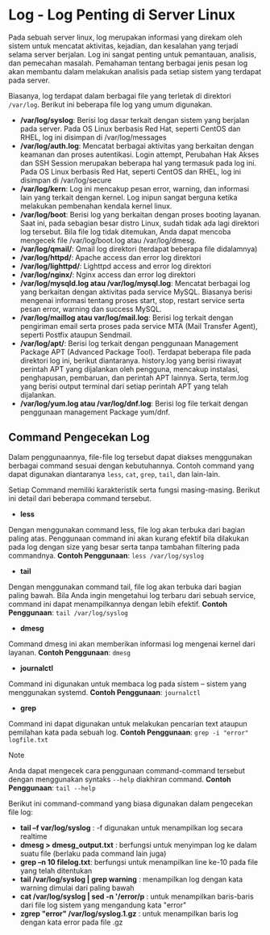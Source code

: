 # Log - Log Penting di Server Linux

Pada sebuah server linux, log merupakan informasi yang direkam oleh sistem untuk mencatat aktivitas, kejadian, dan kesalahan yang terjadi selama server berjalan. Log ini sangat penting untuk pemantauan, analisis, dan pemecahan masalah. Pemahaman tentang berbagai jenis pesan log akan membantu dalam melakukan analisis pada setiap sistem yang terdapat pada server.

Biasanya, log terdapat dalam berbagai file yang terletak di direktori `/var/log`. Berikut ini beberapa file log yang umum digunakan.

- **/var/log/syslog**: Berisi log dasar terkait dengan sistem yang berjalan pada server. Pada OS Linux berbasis Red Hat, seperti CentOS dan RHEL, log ini disimpan di /var/log/messages
- **/var/log/auth.log**: Mencatat berbagai aktivitas yang berkaitan dengan keamanan dan proses autentikasi. Login attempt, Perubahan Hak Akses dan SSH Session merupakan beberapa hal yang termasuk pada log ini. Pada OS Linux berbasis Red Hat, seperti CentOS dan RHEL, log ini disimpan di /var/log/secure
- **/var/log/kern**: Log ini mencakup pesan error, warning, dan informasi lain yang terkait dengan kernel. Log inipun sangat berguna ketika melakukan pembenahan kendala kernel linux.
- **/var/log/boot**: Berisi log yang berkaitan dengan proses booting layanan. Saat ini, pada sebagian besar distro Linux, sudah tidak ada lagi direktori log tersebut. Bila file log tidak ditemukan, Anda dapat mencoba mengecek file /var/log/boot.log atau /var/log/dmesg.
- **/var/log/qmail/**: Qmail log direktori (terdapat beberapa file didalamnya)
- **/var/log/httpd/**: Apache access dan error log direktori
- **/var/log/lighttpd/**: Lighttpd access and error log direktori
- **/var/log/nginx/**: Nginx access dan error log direktori
- **/var/log/mysqld.log atau /var/log/mysql.log**: Mencatat berbagai log yang berkaitan dengan aktivitas pada service MySQL. Biasanya berisi mengenai informasi tentang proses start, stop, restart service serta pesan error, warning dan success MySQL.
- **/var/log/maillog atau var/log/mail.log**: Berisi log terkait dengan pengiriman email serta proses pada service MTA (Mail Transfer Agent), seperti Postfix ataupun Sendmail.
- **/var/log/apt/**: Berisi log terkait dengan penggunaan Management Package APT (Advanced Package Tool). Terdapat beberapa file pada direktori log ini, berikut diantaranya. history.log yang berisi riwayat perintah APT yang dijalankan oleh pengguna, mencakup instalasi, penghapusan, pembaruan, dan perintah APT lainnya. Serta, term.log yang berisi output terminal dari setiap perintah APT yang telah dijalankan.
- **/var/log/yum.log atau /var/log/dnf.log**: Berisi log file terkait dengan penggunaan management Package yum/dnf.

## Command Pengecekan Log

Dalam penggunaannya, file-file log tersebut dapat diakses menggunakan berbagai command sesuai dengan kebutuhannya. Contoh command yang dapat digunakan diantaranya `less`, `cat`, `grep`, `tail`, dan lain-lain.

Setiap Command memiliki karakteristik serta fungsi masing-masing. Berikut ini detail dari beberapa command tersebut.

- **less**

Dengan menggunakan command less, file log akan terbuka dari bagian paling atas. Penggunaan command ini akan kurang efektif bila dilakukan pada log dengan size yang besar serta tanpa tambahan filtering pada commandnya.
**Contoh Penggunaan**: `less /var/log/syslog`

- **tail**

Dengan menggunakan command tail, file log akan terbuka dari bagian paling bawah. Bila Anda ingin mengetahui log terbaru dari sebuah service, command ini dapat menampilkannya dengan lebih efektif. **Contoh Penggunaan**: `tail /var/log/syslog`

- **dmesg**

Command dmesg ini akan memberikan informasi log mengenai kernel dari layanan. **Contoh Penggunaan**: `dmesg`

- **journalctl**

Command ini digunakan untuk membaca log pada sistem – sistem yang menggunakan systemd. **Contoh Penggunaan**: `journalctl`

- **grep**

Command ini dapat digunakan untuk melakukan pencarian text ataupun pemilahan kata pada sebuah log. **Contoh Penggunaan**: `grep -i "error" logfile.txt`

> [!NOTE]
> Anda dapat mengecek cara penggunaan command-command tersebut dengan menggunakan syntaks `--help` diakhiran command. **Contoh Penggunaan**: `tail --help`


Berikut ini command-command yang biasa digunakan dalam pengecekan file log:

- **tail –f var/log/syslog** : -f digunakan untuk menampilkan log secara realtime
- **dmesg > dmesg_output.txt** : berfungsi untuk menyimpan log ke dalam suatu file (berlaku pada command lain juga)
- **grep –n 10 filelog.txt**: berfungsi untuk menampilkan line ke-10 pada file yang telah ditentukan
- **tail  /var/log/syslog | grep warning** : menampilkan log dengan kata warning dimulai dari paling bawah
- **cat /var/log/syslog | sed -n '/error/p** : untuk menampilkan baris-baris dari file log sistem yang mengandung kata "error"
- **zgrep "error" /var/log/syslog.1.gz** : untuk menampilkan baris log dengan kata error pada file .gz
